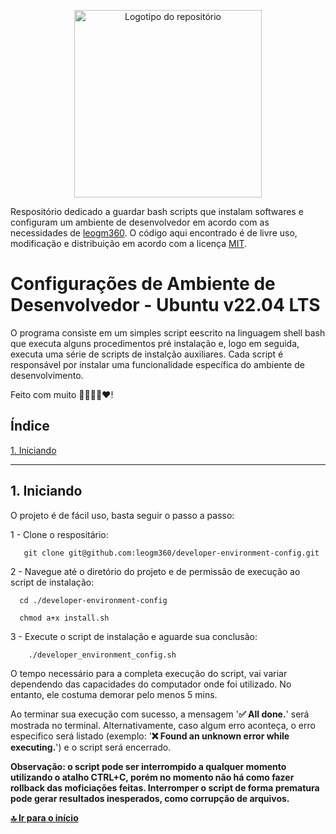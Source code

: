 <p align="center" dir="auto">
    <img
        style="width:300px;height:auto;"
        src="https://leogm360.github.io/leogm-images/development-config-logo.svg"
        alt="Logotipo do repositório"
    />
</p>

Respositório dedicado a guardar bash scripts que instalam softwares e configuram um ambiente de desenvolvedor em acordo com as necessidades de [leogm360](https://github.com/leogm360). O código aqui encontrado é de livre uso, modificação e distribuição em acordo com a licença [MIT](https://opensource.org/license/mit/).

# Configurações de Ambiente de Desenvolvedor - Ubuntu v22.04 LTS

O programa consiste em um simples script eescrito na linguagem shell bash que executa alguns procedimentos pré instalação e, logo em seguida, executa uma série de scripts de instalção auxiliares. Cada script é responsável por instalar uma funcionalidade específica do ambiente de desenvolvimento.

Feito com muito 🧠👨🏾‍💻❤️!

## Índice

[1. Iniciando](#1-iniciando)

---

## 1. Iniciando

O projeto é de fácil uso, basta seguir o passo a passo:

1 - Clone o respositário:

```shell
   git clone git@github.com:leogm360/developer-environment-config.git
```

2 - Navegue até o diretório do projeto e de permissão de execução ao script de instalação:

```shell
  cd ./developer-environment-config

  chmod a+x install.sh
```

3 - Execute o script de instalação e aguarde sua conclusão:

```shell
    ./developer_environment_config.sh
```

O tempo necessário para a completa execução do script, vai variar dependendo das capacidades do computador onde foi utilizado. No entanto, ele costuma demorar pelo menos 5 mins.

Ao terminar sua execução com sucesso, a mensagem '**✅ All done.**' será mostrada no terminal. Alternativamente, caso algum erro aconteça, o erro especifico será listado (exemplo: '**❌ Found an unknown error while executing.**') e o script será encerrado.

**Observação: o script pode ser interrompido a qualquer momento utilizando o atalho CTRL+C, porém no momento não há como fazer rollback das moficiações feitas. Interromper o script de forma prematura pode gerar resultados inesperados, como corrupção de arquivos.**

[**🔝 Ir para o início**](#índice)
